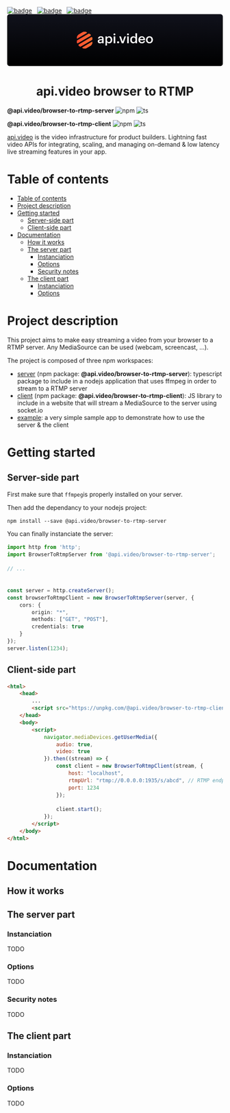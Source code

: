[![badge](https://img.shields.io/twitter/follow/api_video?style=social)](https://twitter.com/intent/follow?screen_name=api_video) &nbsp; [![badge](https://img.shields.io/github/stars/apivideo/api.video-browser-to-rtmp?style=social)](https://github.com/apivideo/api.video-browser-to-rtmp) &nbsp; [![badge](https://img.shields.io/discourse/topics?server=https%3A%2F%2Fcommunity.api.video)](https://community.api.video)
![](https://github.com/apivideo/API_OAS_file/blob/master/apivideo_banner.png)
<h1 align="center">api.video browser to RTMP</h1>

**@api.video/browser-to-rtmp-server** ![npm](https://img.shields.io/npm/v/@api.video/@api.video/browser-to-rtmp-server) ![ts](https://badgen.net/badge/-/TypeScript/blue?icon=typescript&label)

**@api.video/browser-to-rtmp-client** ![npm](https://img.shields.io/npm/v/@api.video/@api.video/browser-to-rtmp-client) ![ts](https://badgen.net/badge/-/TypeScript/blue?icon=typescript&label)


[api.video](https://api.video) is the video infrastructure for product builders. Lightning fast video APIs for integrating, scaling, and managing on-demand & low latency live streaming features in your app.


# Table of contents
- [Table of contents](#table-of-contents)
- [Project description](#project-description)
- [Getting started](#getting-started)
  - [Server-side part](#server-side-part)
  - [Client-side part](#client-side-part)
- [Documentation](#documentation)
  - [How it works](#how-it-works)
  - [The server part](#the-server-part)
    - [Instanciation](#instanciation)
    - [Options](#options)
    - [Security notes](#security-notes)
  - [The client part](#the-client-part)
    - [Instanciation](#instanciation-1)
    - [Options](#options-1)
  
# Project description

This project aims to make easy streaming a video from your browser to a RTMP server. Any MediaSource can be used (webcam, screencast, …). 

The project is composed of three npm workspaces:
- [server](https://github.com/apivideo/api.video-browser-to-rtmp/tree/main/src/server) (npm package: **@api.video/browser-to-rtmp-server**): typescript package to include in a nodejs application that uses ffmpeg in order to stream to a RTMP server
- [client](https://github.com/apivideo/api.video-browser-to-rtmp/tree/main/src/client) (npm package: **@api.video/browser-to-rtmp-client**): JS library to include in a website that will stream a MediaSource to the server using socket.io
- [example](https://github.com/apivideo/api.video-browser-to-rtmp/tree/main/src/example): a very simple sample app to demonstrate how to use the server & the client


# Getting started

## Server-side part

First make sure that `ffmpeg`is properly installed on your server. 

Then add the dependancy to your nodejs project: 
```
npm install --save @api.video/browser-to-rtmp-server
```

You can finally instanciate the server:

```typescript
import http from 'http';
import BrowserToRtmpServer from '@api.video/browser-to-rtmp-server';

// ...


const server = http.createServer();
const browserToRtmpClient = new BrowserToRtmpServer(server, {
    cors: {
        origin: "*",
        methods: ["GET", "POST"],
        credentials: true
    }
});
server.listen(1234);

```

## Client-side part

```html
<html>
    <head>
        ...
        <script src="https://unpkg.com/@api.video/browser-to-rtmp-client" defer></script>
    </head>
    <body>
        <script>
            navigator.mediaDevices.getUserMedia({
                audio: true,
                video: true
            }).then((stream) => {
                const client = new BrowserToRtmpClient(stream, {
                    host: "localhost", 
                    rtmpUrl: "rtmp://0.0.0.0:1935/s/abcd", // RTMP endpoint
                    port: 1234
                });

                client.start();
            });
        </script>
    </body>
</html>
```


# Documentation

## How it works

## The server part

### Instanciation

TODO

### Options 

TODO

### Security notes

TODO

## The client part


### Instanciation

TODO

### Options 

TODO
